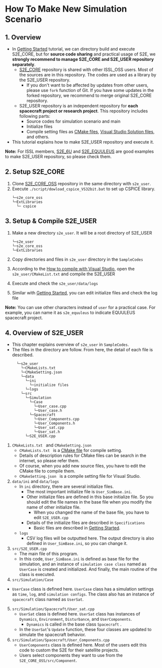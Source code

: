 # How To Make New Simulation Scenario

## 1.  Overview

- In [Getting Started](./Tutorials/GettingStarted.md) tutorial, we can directory build and execute S2E_CORE, but for **source code sharing** and practical usage of S2E, we **strongly recommend to manage S2E_CORE and S2E_USER repository separately**.
  - [S2E_CORE](https://gitlab.com/ut_issl/s2e/s2e_core_oss) repository is shared with other ISSL_OSS users. Most of the sources are in this repository. The codes are used as a library by the S2E_USER repository.
    - If you don't want to be affected by updates from other users, please use `fork` function of Git. If you have some updates in the forked repository, we recommend to merge original S2E_CORE repository.
  - S2E_USER repository is an independent repository  for **each spacecraft project or research project**. This repository includes following parts:
    - Source codes for simulation scenario and main
    - Initialize files
    - Compile setting files as [CMake files](https://cmake.org/), [Visual Studio Solution files](https://visualstudio.microsoft.com/downloads/), and others. 
- This tutorial explains how to make S2E_USER repository and execute it.   

**Note:** For ISSL members, [S2E_6U](https://gitlab.com/ut_issl/s2e/s2e_6u) and [S2E_EQUULEUS](https://gitlab.com/ut_issl/s2e/s2e_equuleus) are good examples to make S2E_USER repository, so please check them.

## 2. Setup S2E_CORE

1. Clone [S2E_CORE_OSS](https://gitlab.com/ut_issl/s2e/s2e_core_oss) repository in the same directory with `s2e_user`.
2.  Execute `./script/dowload_cspice_VS32bit.bat` to set up CSPICE library.
    ```
    └─s2e_core_oss  
    └─ExtLibraries  
      └─ cspice 
    ```
## 3. Setup & Compile S2E_USER

1. Make a new directory `s2e_user`. It will be a root directory of S2E_USER
    ```
    └─s2e_user  
    └─s2e_core_oss  
    └─ExtLibraries  
    ```

2. Copy directories and files in  `s2e_user` directory in the `SampleCodes`

3. According to the [How to compile with Visual Studio](./General/HowToCompileWithVisualStudio.md), open the `s2e_user/CMakeList.txt` and compile the S2E_USER

4. Execute and check the `s2e_user/data/logs`

5. Similar with [Getting Started](./Tutorials/GettingStarted.md), you can edit initialize files and check the log file 

**Note:** You can use other characters instead of `user` for a practical case.  For example, you can name it as `s2e_equuleus` to indicate EQUULEUS spacecraft project. 

## 4.  Overview of S2E_USER

- This chapter explains overview of `s2e_user` in `SampleCodes`. 
- The files in the directory are follow. From here, the detail of each file is described.
  ```
    └─s2e_user 
      └─CMakeLists.txt  
      └─CMakeSetting.json  
      └─data  
        └─ini  
          └─initialize files  
        └─logs  
      └─src  
        └─Simulation  
          └─Case  
            └─User_case.cpp  
            └─User_case.h  
          └─Spacecraft  
            └─User_Components.cpp  
            └─User_Components.h  
            └─User_sat.cpp  
            └─User_sat.h  
        └─S2E_USER.cpp  
  ```
1. `CMakeLists.txt ` and `CMakeSetting.json `
   -  `CMakeLists.txt `  is a [CMake file](https://cmake.org/) for compile setting.
     - Details of description rules for CMake files can be search in the internet, so please refer them.
     - Of course, when you add new source files, you have to edit the CMake file to compile them.
   - `CMakeSetting.json ` is a compile setting file for Visual Studio.
2. `data/ini` and `data/logs`
   - In `ini` directory, there are several initialize files.
     - The most important initialize file is `User_SimBase.ini`.
     - Other initialize files are defined in this base initialize file. So you should edit the file names in the base file when you modify the name of other initialize file.
       - When you changed the name of the base file, you have to edit `S2E_USER.cpp`
     - Details of the initialize files are described in `Specifications`
       - Basic files are described in [Getting Started](./Tutorials/GettingStarted.md).
   - `logs`
     - CSV log files will be outputted here. The output directory is also defined in `User_SimBase.ini`, so you can change it.
3. `src/S2E_USER.cpp`
   - The main file of this program.
   - In this code, `User_SimBase.ini` is defined as base file for the simulation, and an instance of `simulation case class` named as `UserCase` is created and initialized. And finally, the main routine of the class is executed.
4.  `src/Simulation/Case`
   - `UserCase` class is defined here. `UserCase` class has a simulation settings as `time`, `log`, and `simulation configs`. The class also has an instance of `spacecraft` class named as `UserSat`.
5. `src/Simulation/Spacecraft/User_sat.cpp `
   - `UserSat` class is defined here. `UserSat` class has instances of `Dynamics`, `Environment`, `Disturbance`, and `UserComponents`.
     - `Dynamics` is called in the base class `Spacecraft` .
   - In the `UserSat`'s `Update` function, these four classes are updated to simulate the spacecraft behavior.
6. `src/Simulation/Spacecraft/User_Components.cpp`
   - `UserComponents` class is defined here. Most of the users edit this code to custom the S2E for their satellite projects.
   - Users select components they want to use from the `S2E_CORE_OSS/src/Component`.

